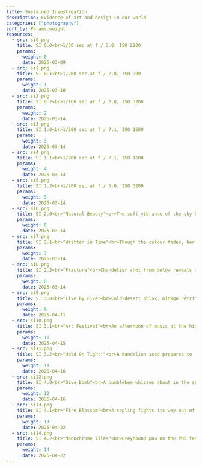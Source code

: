 ```yaml
---
title: Sustained Investigation
description: Evidence of art and design in our world
categories: ["photography"]
sort_by: Params.weight
resources:
  - src: si0.png
    title: SI 0.0<br>1/50 sec at f / 2.8, ISO 2200
    params:
      weight: 0
      date: 2025-03-09
  - src: si1.png
    title: SI 0.1<br>1/200 sec at f / 2.8, ISO 200
    params:
      weight: 1
      date: 2025-03-10
  - src: si2.png
    title: SI 0.2<br>1/160 sec at f / 2.8, ISO 3200
    params:
      weight: 2
      date: 2025-03-14
  - src: si3.png
    title: SI 1.0<br>1/200 sec at f / 7.1, ISO 1600
    params:
      weight: 3
      date: 2025-03-14
  - src: si4.png
    title: SI 1.1<br>1/200 sec at f / 7.1, ISO 1600
    params:
      weight: 4
      date: 2025-03-14
  - src: si5.png
    title: SI 1.2<br>1/200 sec at f / 5.0, ISO 3200
    params:
      weight: 5
      date: 2025-03-14
  - src: si6.png
    title: SI 2.0<br>"Natural Beauty"<br>The soft vibrance of the sky balances the brilliant designs of the fountain.<br>1/640 sec at f / 8.0, ISO 400
    params:
      weight: 6
      date: 2025-03-14
  - src: si7.png
    title: SI 2.1<br>"Written in Time"<br>Though the colour fades, her smile does not 🙂<br>1/160 sec at f / 2.8, ISO 280
    params:
      weight: 7
      date: 2025-03-14
  - src: si8.png
    title: SI 2.2<br>"Fracture"<br>Chandelier shot from below reveals another dimension.<br>1/500 sec at f / 4.0, ISO 6400
    params:
      weight: 8
      date: 2025-03-14
  - src: si9.png
    title: SI 3.0<br>"Five by Five"<br>Cold-desert phlox, Ginkgo Petrified Forest State Park, Vantage, WA.<br>1/570 sec at f / 1.8, ISO 50
    params:
      weight: 9
      date: 2025-04-11
  - src: si10.png
    title: SI 3.1<br>"Art Festival"<br>An afternoon of music at the high school.<br>1/250 sec at f / 2.2, ISO 400
    params:
      weight: 10
      date: 2025-04-15
  - src: si11.png
    title: SI 3.2<br>"Hold On Tight!"<br>A dandelion seed prepares to find a new home.<br>1/4000 sec at f / 5.0, ISO 1600
    params:
      weight: 11
      date: 2025-04-16
  - src: si12.png
    title: SI 4.0<br>"Dive Bomb"<br>A bumblebee whizzes about in the spring blooms.<br>1/4000 sec at f / 6.3, ISO 1600
    params:
      weight: 12
      date: 2025-04-16
  - src: si13.png
    title: SI 4.1<br>"Fire Blossom"<br>A sapling fights its way out of the rocks.<br>1/500 sec at f / 5.0, ISO 100
    params:
      weight: 13
      date: 2025-04-22
  - src: si14.png
    title: SI 4.2<br>"Monochrome Tiles"<br>Greyhound paw on the PHS fence.<br>1/500 sec at f / 5.0, ISO 100
    params:
      weight: 14
      date: 2025-04-22
---
```

